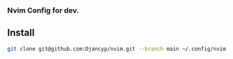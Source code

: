 ### Nvim Config for dev.

## Install

```bash
git clone git@github.com:Djancyp/nvim.git --branch main ~/.config/nvim
```
